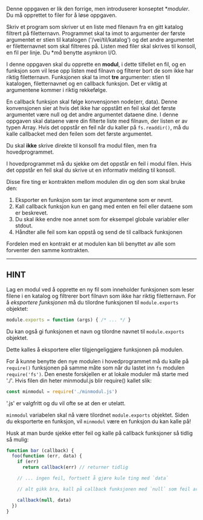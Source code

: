 Denne oppgaven er lik den forrige, men introduserer konseptet **moduler*. Du må opprettet to filer for å løse oppgaven.

Skriv et program som skriver ut en liste med filenavn fra en gitt katalog filtrert på filetternavn. Programmet skal ta imot to argumenter der første argumentet er stien til katalogen ('/vei/til/katalog') og det andre argumentet er filetternavnet som skal filtreres på. Listen med filer skal skrives til konsoll, en fil per linje. Du **må* benytte asynkron I/O.

I denne oppgaven skal du opprette en **modul**, i dette tilfellet en fil, og en funksjon som vil lese opp listen med filnavn og filterer bort de som ikke har riktig filetternavn. Funksjonen skal ta imot **tre** argumenter: stien til katalogen, filetternavnet og en callback funksjon. Det er viktig at argumentene kommer i riktig rekkefølge.

En callback funksjon skal følge konvensjonen node(err, data). Denne konvensjonen sier at hvis det ikke har oppstått en feil skal det første argumentet være null og det andre argumentet dataene dine. I denne oppgaven skal dataene være din filterte liste med filnavn, der listen er av typen Array. Hvis det oppstår en feil når du kaller på `fs.readdir()`, må du kalle callbacket med den feilen som det første argumentet.

Du skal **ikke** skrive direkte til konsoll fra modul filen, men fra hovedprogrammet.

I hovedprogrammet må du sjekke om det oppstår en feil i modul filen. Hvis det oppstår en feil skal du skrive ut en informativ melding til konsoll.

Disse fire ting er kontrakten mellom modulen din og den som skal bruke den:
1. Eksporter en funksjon som tar imot argumentene som er nevnt.
2. Kall callback funksjon kun en gang med enten en feil eller dataene som er beskrevet.
3. Du skal ikke endre noe annet som for eksempel globale variabler eller stdout.
4. Håndter alle feil som kan oppstå og send de til callback funksjonen

Fordelen med en kontrakt er at modulen kan bli benyttet av alle som forventer den samme kontrakten.

----------------------------------------------------------------------
## HINT

Lag en modul ved å opprette en ny fil som inneholder funksjonen som leser filene i en katalog og filtrerer bort filnavn som ikke har riktig filetternavn. For å *eksportere* *funksjonen* må du tilordne funksjonen til `module.exports` objektet:

```js
module.exports = function (args) { /* ... */ }
```

Du kan også gi funksjonen et navn og tilordne navnet til `module.exports` objektet.

Dette kalles å eksportere eller tilgjengeliggjøre funksjonen på modulen.

For å kunne benytte den nye modulen i hovedprogrammet må du kalle på `require()` funksjonen på samme måte som når du lastet inn `fs` modulen `require('fs')`. Den eneste forskjellen er at lokale moduler må starte med './'. Hvis filen din heter minmodul.js blir require() kallet slik:

```js
const minmodul = require('./minmodul.js')
```

'.js' er valgfritt og du vil ofte se at den er utelatt.

`minmodul` variabelen skal nå være tilordnet `module.exports` objektet. Siden du eksporterte en funksjon, vil `minmodul` være en funksjon du kan kalle på!

Husk at man burde sjekke etter feil og kalle på callback funksjoner så tidlig så mulig:

```js
function bar (callback) {
  foo(function (err, data) {
    if (err)
      return callback(err) // returner tidlig

    // ... ingen feil, fortsett å gjøre kule ting med `data`

    // alt gikk bra, kall på callback funksjonen med `null` som feil argument

    callback(null, data)
  })
}
```
